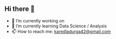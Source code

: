 ## Hi there 👋


- 🔭 I’m currently working on 
- 🌱 I’m currently learning Data Science / Analysis
- 📫 How to reach me: karedladurga42@gmail.com
